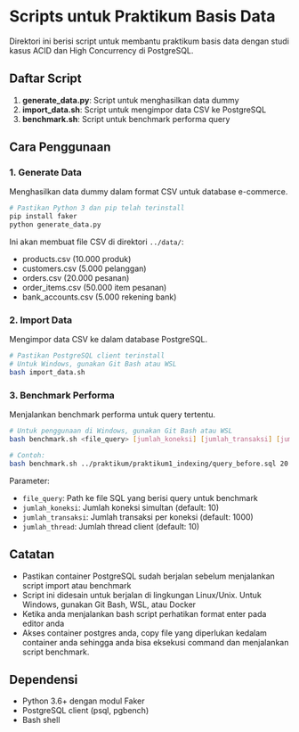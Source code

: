 # Scripts untuk Praktikum Basis Data

Direktori ini berisi script untuk membantu praktikum basis data dengan studi kasus ACID dan High Concurrency di PostgreSQL.

## Daftar Script

1. **generate_data.py**: Script untuk menghasilkan data dummy
2. **import_data.sh**: Script untuk mengimpor data CSV ke PostgreSQL
3. **benchmark.sh**: Script untuk benchmark performa query

## Cara Penggunaan

### 1. Generate Data

Menghasilkan data dummy dalam format CSV untuk database e-commerce.

```bash
# Pastikan Python 3 dan pip telah terinstall
pip install faker
python generate_data.py
```

Ini akan membuat file CSV di direktori `../data/`:
- products.csv (10.000 produk)
- customers.csv (5.000 pelanggan)
- orders.csv (20.000 pesanan)
- order_items.csv (50.000 item pesanan)
- bank_accounts.csv (5.000 rekening bank)

### 2. Import Data

Mengimpor data CSV ke dalam database PostgreSQL.

```bash
# Pastikan PostgreSQL client terinstall
# Untuk Windows, gunakan Git Bash atau WSL
bash import_data.sh
```

### 3. Benchmark Performa

Menjalankan benchmark performa untuk query tertentu.

```bash
# Untuk penggunaan di Windows, gunakan Git Bash atau WSL
bash benchmark.sh <file_query> [jumlah_koneksi] [jumlah_transaksi] [jumlah_thread]

# Contoh:
bash benchmark.sh ../praktikum/praktikum1_indexing/query_before.sql 20 1000 8
```

Parameter:
- `file_query`: Path ke file SQL yang berisi query untuk benchmark
- `jumlah_koneksi`: Jumlah koneksi simultan (default: 10)
- `jumlah_transaksi`: Jumlah transaksi per koneksi (default: 1000)
- `jumlah_thread`: Jumlah thread client (default: 10)

## Catatan

- Pastikan container PostgreSQL sudah berjalan sebelum menjalankan script import atau benchmark
- Script ini didesain untuk berjalan di lingkungan Linux/Unix. Untuk Windows, gunakan Git Bash, WSL, atau Docker
- Ketika anda menjalankan bash script perhatikan format enter pada editor anda
- Akses container postgres anda, copy file yang diperlukan kedalam container anda sehingga anda bisa eksekusi command dan menjalankan script benchmark.

## Dependensi

- Python 3.6+ dengan modul Faker
- PostgreSQL client (psql, pgbench)
- Bash shell